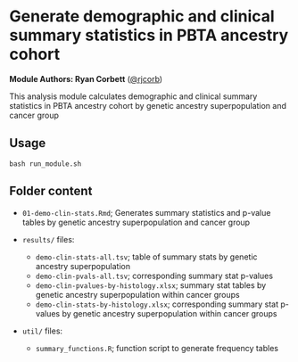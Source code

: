 # Generate demographic and clinical summary statistics in PBTA ancestry cohort

__Module Authors: Ryan Corbett__ ([@rjcorb](https://github.com/rjcorb))

This analysis module calculates demographic and clinical summary statistics in PBTA ancestry cohort by genetic ancestry superpopulation and cancer group

## Usage
`bash run_module.sh`

## Folder content

- `01-demo-clin-stats.Rmd`; Generates summary statistics and p-value tables by genetic ancestry superpopulation and cancer group

- `results/` files: 
  - `demo-clin-stats-all.tsv`; table of summary stats by genetic ancestry superpopulation
  - `demo-clin-pvals-all.tsv`; corresponding summary stat p-values 
  - `demo-clin-pvalues-by-histology.xlsx`; summary stat tables by genetic ancestry superpopulation within cancer groups
  - `demo-clin-stats-by-histology.xlsx`; corresponding summary stat p-values by genetic ancestry superpopulation within cancer groups

- `util/` files: 
  - `summary_functions.R`; function script to generate frequency tables 
